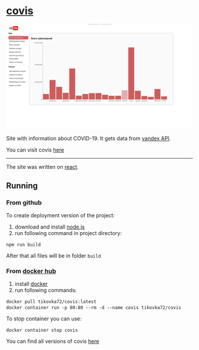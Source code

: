 # [covis](https://tikovka72.github.io/covis)

![screenshot](assets/main-page.jpg)

Site with information about COVID-19. It gets data from [yandex API](https://yandex.ru/covid19/stat).

You can visit covis [here](https://tikovka72.github.io/covis)

---

The site was written on [react](https://ru.reactjs.org/). 

## Running
### From github
To create deployment version of the project:
1. download and install [node.js](https://nodejs.org/en/download/)
2. run following command in project directory:
```
npm run build
```
After that all files will be in folder `build`

### From [docker hub](https://hub.docker.com)
1. install [docker](https://docker.com)
2. run following commands:
```
docker pull tikovka72/covis:latest
docker container run -p 80:80 --rm -d --name covis tikovka72/covis
```
To stop container you can use:
```
docker container stop covis
```
You can find all versions of covis [here](https://hub.docker.com/repository/docker/tikovka72/covis/tags)
